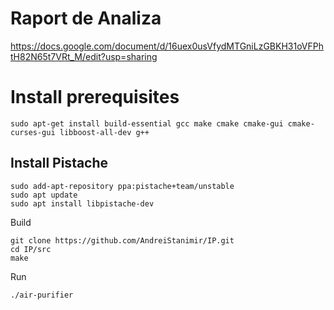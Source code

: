 # Raport de Analiza
https://docs.google.com/document/d/16uex0usVfydMTGniLzGBKH31oVFPhtH82N65t7VRt_M/edit?usp=sharing

# Install prerequisites

```
sudo apt-get install build-essential gcc make cmake cmake-gui cmake-curses-gui libboost-all-dev g++
```
## Install Pistache
```
sudo add-apt-repository ppa:pistache+team/unstable
sudo apt update
sudo apt install libpistache-dev
```
Build 
```
git clone https://github.com/AndreiStanimir/IP.git
cd IP/src
make
```
Run
```
./air-purifier
```
